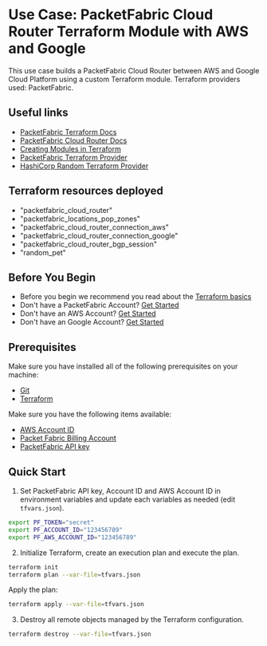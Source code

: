# Use Case: PacketFabric Cloud Router Terraform Module with AWS and Google

This use case builds a PacketFabric Cloud Router between AWS and Google Cloud Platform using a custom Terraform module.
Terraform providers used: PacketFabric.


## Useful links

- [PacketFabric Terraform Docs](https://docs.packetfabric.com/api/terraform/)
- [PacketFabric Cloud Router Docs](https://docs.packetfabric.com/cr/)
- [Creating Modules in Terraform](https://developer.hashicorp.com/terraform/language/modules/develop)
- [PacketFabric Terraform Provider](https://registry.terraform.io/providers/PacketFabric/packetfabric)
- [HashiCorp Random Terraform Provider](https://registry.terraform.io/providers/hashicorp/random)

## Terraform resources deployed

- "packetfabric_cloud_router"
- "packetfabric_locations_pop_zones"
- "packetfabric_cloud_router_connection_aws"
- "packetfabric_cloud_router_connection_google"
- "packetfabric_cloud_router_bgp_session"
- "random_pet"

## Before You Begin

- Before you begin we recommend you read about the [Terraform basics](https://www.terraform.io/intro)
- Don't have a PacketFabric Account? [Get Started](https://docs.packetfabric.com/intro/)
- Don't have an AWS Account? [Get Started](https://aws.amazon.com/free/)
- Don't have an Google Account? [Get Started](https://cloud.google.com/free)

## Prerequisites

Make sure you have installed all of the following prerequisites on your machine:

- [Git](https://git-scm.com/downloads)
- [Terraform](https://learn.hashicorp.com/tutorials/terraform/install-cli)

Make sure you have the following items available:

- [AWS Account ID](https://docs.aws.amazon.com/IAM/latest/UserGuide/console_account-alias.html)
- [Packet Fabric Billing Account](https://docs.packetfabric.com/api/examples/account_uuid/)
- [PacketFabric API key](https://docs.packetfabric.com/admin/my_account/keys/)

## Quick Start

1. Set PacketFabric API key, Account ID and AWS Account ID in environment variables and update each variables as needed (edit ``tfvars.json``).

```sh
export PF_TOKEN="secret"
export PF_ACCOUNT_ID="123456789"
export PF_AWS_ACCOUNT_ID="123456789"
```

2. Initialize Terraform, create an execution plan and execute the plan.

```sh
terraform init
terraform plan --var-file=tfvars.json
```

Apply the plan:

```sh
terraform apply --var-file=tfvars.json
```

3. Destroy all remote objects managed by the Terraform configuration.

```sh
terraform destroy --var-file=tfvars.json
```
